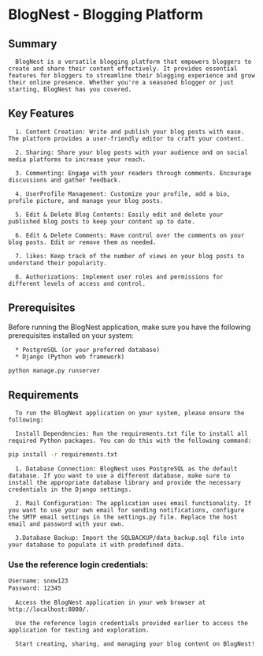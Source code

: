 # BlogNest - Blogging Platform
## Summary
      BlogNest is a versatile blogging platform that empowers bloggers to create and share their content effectively. It provides essential features for bloggers to streamline their blogging experience and grow their online presence. Whether you're a seasoned blogger or just starting, BlogNest has you covered.

## Key Features

      1. Content Creation: Write and publish your blog posts with ease. The platform provides a user-friendly editor to craft your content.

      2. Sharing: Share your blog posts with your audience and on social media platforms to increase your reach.

      3. Commenting: Engage with your readers through comments. Encourage discussions and gather feedback.

      4. UserProfile Management: Customize your profile, add a bio, profile picture, and manage your blog posts.

      5. Edit & Delete Blog Contents: Easily edit and delete your published blog posts to keep your content up to date.

      6. Edit & Delete Comments: Have control over the comments on your blog posts. Edit or remove them as needed.

      7. likes: Keep track of the number of views on your blog posts to understand their popularity.

      8. Authorizations: Implement user roles and permissions for different levels of access and control.

## Prerequisites
Before running the BlogNest application, make sure you have the following prerequisites installed on your system:

      * PostgreSQL (or your preferred database)
      * Django (Python web framework)

  ```bash
  python manage.py runserver
  ```

## Requirements

      To run the BlogNest application on your system, please ensure the following:

      Install Dependencies: Run the requirements.txt file to install all required Python packages. You can do this with the following command:

```bash
pip install -r requirements.txt
```


      1. Database Connection: BlogNest uses PostgreSQL as the default database. If you want to use a different database, make sure to install the appropriate database library and provide the necessary credentials in the Django settings.

      2. Mail Configuration: The application uses email functionality. If you want to use your own email for sending notifications, configure the SMTP email settings in the settings.py file. Replace the host email and password with your own.

      3.Database Backup: Import the SQLBACKUP/data_backup.sql file into your database to populate it with predefined data.


### Use the reference login credentials:
```bash
Username: snow123
Password: 12345
```


      Access the BlogNest application in your web browser at http://localhost:8000/.

      Use the reference login credentials provided earlier to access the application for testing and exploration.

      Start creating, sharing, and managing your blog content on BlogNest!

